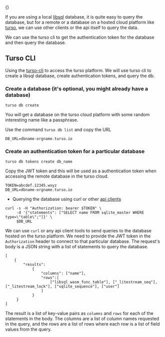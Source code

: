 {}

<p>If you are using a local <a href="https://turso.tech/libsql">libsql</a> database, it is quite easy to query the database, but for a remote or a database on a hosted cloud platform like <a href="https://turso.tech/">turso</a>, we can use other clients or the api itself to query the data.</p>
<p>We can use the turso cli to get the authentication token for the database and then query the database.</p>
<h2>Turso CLI</h2>
<p>Using the <a href="https://docs.turso.tech/reference/turso-cli">turso-cli</a> to access the turso platform. We will use turso cli to create a libsql database, create authentication tokens, and query the db.</p>
<h3>Create a database (it's optional, you might already have a database)</h3>
<pre><code class="language-bash">turso db create
</code></pre>
<p>You will get a database on the turso cloud platform with some random interesting name like a passphrase.</p>
<p>Use the command <code>turso db list</code> and copy the URL</p>
<pre><code class="language-graphql">DB_URL=dbname-orgname.turso.io
</code></pre>
<h3>Create an authentication token for a particular database</h3>
<pre><code class="language-bash">turso db tokens create db_name
</code></pre>
<p>Copy the JWT token and this will be used as a authentication token when accessing the remote database in the turso cloud.</p>
<pre><code class="language-bash">TOKEN=abcdef.12345.wxyz
DB_URL=dbname-orgname.turso.io
</code></pre>
<ul>
<li>Querying the database using curl or other <a href="https://docs.turso.tech/libsql/client-access">api clients</a></li>
</ul>
<pre><code class="language-bash">curl -s -H &quot;Authorization: bearer $TOKEN&quot; \
     -d '{&quot;statements&quot;: [&quot;SELECT name FROM sqlite_master WHERE type=\&quot;table\&quot;;&quot;]}' \
     $DB_URL
</code></pre>
<p>We can use <code>curl</code> or any api client tools to send queries to the database hosted on the turso platform. We need to provide the JWT token in the <code>Authorization</code> header to connect to that particular database. The request's body is a JSON string with a list of statements to query the database.</p>
<pre><code class="language-graphql">[
    {
        &quot;results&quot;:
            {
                &quot;columns&quot;: [&quot;name&quot;],
                &quot;rows&quot;:[
                    [&quot;libsql_wasm_func_table&quot;], [&quot;_litestream_seq&quot;], [&quot;_litestream_lock&quot;], [&quot;sqlite_sequence&quot;], [&quot;user&quot;]
                ]
            }
     }
]
</code></pre>
<p>The result is a list of key-value pairs as <code>columns</code> and <code>rows</code> for each of the statements in the body. The columns are a list of column names requested in the query, and the rows are a list of rows where each row is a list of field values from the query.</p>
